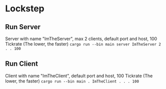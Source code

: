 # Lockstep

## Run Server
Server with name "ImTheServer", max 2 clients, default port and host, 100 Tickrate (The lower, the faster) 
`cargo run --bin main server ImTheServer 2 . . 100`

## Run Client
Client with name "ImTheClient", default port and host, 100 Tickrate (The lower, the faster)
`cargo run --bin main . ImTheClient . . . 100`
